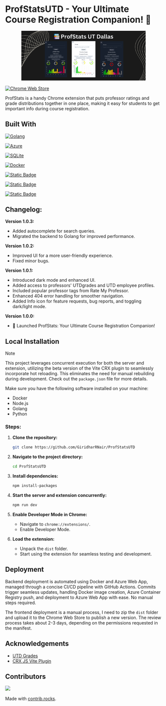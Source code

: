 # ProfStatsUTD - Your Ultimate Course Registration Companion! 🌟

<p align="center">
  <img src="assets/marquee-promo-tile.jpg" alt="Screenshot" width="400">
</p>

[![Chrome Web Store](https://img.shields.io/badge/Featured_on-Chrome_Web_Store-cce7e8?style=for-the-badge)](https://chromewebstore.google.com/detail/profstats-ut-dallas/doilmgfedjlpepeaolcfpdmkehecdaff)

ProfStats is a handy Chrome extension that puts professor ratings and grade distributions together in one place, making it easy for students to get important info during course registration.

## Built With

[![Golang](https://img.shields.io/badge/Powered_by-Golang-00ADD8?style=for-the-badge&logo=go)](https://golang.org/)

[![Azure](https://img.shields.io/badge/Hosted_on-Azure-0089D6?style=for-the-badge&logo=microsoft-azure)](https://azure.microsoft.com/en-us/)

[![SQLite](https://img.shields.io/badge/Database-SQLite-003B57?style=for-the-badge&logo=sqlite)](https://www.sqlite.org/index.html)

[![Docker](https://img.shields.io/badge/Containerized_with-Docker-2496ED?style=for-the-badge&logo=docker)](https://www.docker.com/)

[![Static Badge](https://img.shields.io/badge/CI/CD_with-GitHub_Actions-2088FF?style=for-the-badge)](https://github.com/features/actions)

[![Static Badge](https://img.shields.io/badge/Powered_by-Chakra_UI-319795?style=for-the-badge)](https://chakra-ui.com/)

[![Static Badge](https://img.shields.io/badge/Powered_by-Vite-646CFF?style=for-the-badge)](https://vitejs.dev/)

## Changelog:

**Version 1.0.3:**
- Added autocomplete for search queries.
- Migrated the backend to Golang for improved performance.

**Version 1.0.2:**
- Improved UI for a more user-friendly experience.
- Fixed minor bugs.

**Version 1.0.1:**
- Introduced dark mode and enhanced UI.
- Added access to professors' UTDgrades and UTD employee profiles.
- Included popular professor tags from Rate My Professor.
- Enhanced 404 error handling for smoother navigation.
- Added Info icon for feature requests, bug reports, and toggling dark/light mode.

**Version 1.0.0:**
- 🚀 Launched ProfStats: Your Ultimate Course Registration Companion!

## Local Installation

> [!NOTE]  
> This project leverages concurrent execution for both the server and extension, utilizing the beta version of the Vite CRX plugin to seamlessly incorporate hot reloading. This eliminates the need for manual rebuilding during development. Check out the `package.json` file for more details.

Make sure you have the following software installed on your machine:

- Docker
- Node.js
- Golang
- Python

### Steps:

1. **Clone the repository:**

    ```bash
    git clone https://github.com/GiridharRNair/ProfStatsUTD
    ```

2. **Navigate to the project directory:**

    ```bash
    cd ProfStatsUTD
    ```

3. **Install dependencies:**

    ```bash
    npm install-packages
    ```

4. **Start the server and extension concurrently:**

    ```bash
    npm run dev
    ```

5. **Enable Developer Mode in Chrome:**

    - Navigate to `chrome://extensions/`.
    - Enable Developer Mode.

6. **Load the extension:**

    - Unpack the `dist` folder.
    - Start using the extension for seamless testing and development.

## Deployment

Backend deployment is automated using Docker and Azure Web App, managed through a concise CI/CD pipeline with GitHub Actions. Commits trigger seamless updates, handling Docker image creation, Azure Container Registry push, and deployment to Azure Web App with ease. No manual steps required.

The frontend deployment is a manual process, I need to zip the `dist` folder and upload it to the Chrome Web Store to publish a new version. The review process takes about 2-3 days, depending on the permissions requested in the manifest.

## Acknowledgements

 - [UTD Grades](https://github.com/acmutd/utd-grades)
 - [CRX JS Vite Plugin](https://crxjs.dev/vite-plugin)

 ## Contributors

<a href="https://github.com/GiridharRNair/ProfStatsUTD/graphs/contributors">
    <img src="https://contrib.rocks/image?repo=GiridharRNair/ProfStatsUTD" />
</a>

Made with [contrib.rocks](https://contrib.rocks).

